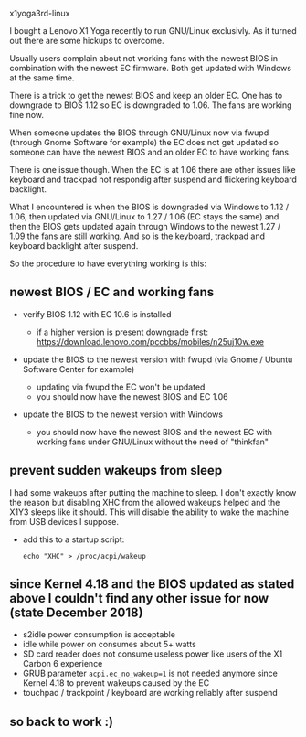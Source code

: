 x1yoga3rd-linux

I bought a Lenovo X1 Yoga recently to run GNU/Linux exclusivly. As it turned out there are some hickups to overcome.

Usually users complain about not working fans with the newest BIOS in combination with the newest EC firmware. Both get updated with Windows at the same time.

There is a trick to get the newest BIOS and keep an older EC. One has to downgrade to BIOS 1.12 so EC is downgraded to 1.06. The fans are working fine now.

When someone updates the BIOS through GNU/Linux now via fwupd (through Gnome Software for example) the EC does not get updated so someone can have the newest BIOS and an older EC to have working fans.

There is one issue though. When the EC is at 1.06 there are other issues like keyboard and trackpad not respondig after suspend and flickering keyboard backlight.

What I encountered is when the BIOS is downgraded via Windows to 1.12 / 1.06, then updated via GNU/Linux to 1.27 / 1.06 (EC stays the same) and then the BIOS gets updated again through Windows to the newest 1.27 / 1.09 the fans are still working. And so is the keyboard, trackpad and keyboard backlight after suspend.

So the procedure to have everything working is this:

## newest BIOS / EC and working fans
- verify BIOS 1.12 with EC 10.6 is installed
  - if a higher version is present downgrade first: https://download.lenovo.com/pccbbs/mobiles/n25uj10w.exe
  
- update the BIOS to the newest version with fwupd (via Gnome / Ubuntu Software Center for example)
  - updating via fwupd the EC won't be updated
  - you should now have the newest BIOS and EC 1.06

- update the BIOS to the newest version with Windows
  - you should now have the newest BIOS and the newest EC with working fans under GNU/Linux without the need of "thinkfan"
  
## prevent sudden wakeups from sleep
I had some wakeups after putting the machine to sleep. I don't exactly know the reason but disabling XHC from the allowed wakeups helped and the X1Y3 sleeps like it should. This will disable the ability to wake the machine from USB devices I suppose.

- add this to a startup script:
  
  ```echo "XHC" > /proc/acpi/wakeup```

## since Kernel 4.18 and the BIOS updated as stated above I couldn't find any other issue for now (state December 2018)
- s2idle power consumption is acceptable
- idle while power on consumes about 5+ watts
- SD card reader does not consume useless power like users of the X1 Carbon 6 experience
- GRUB parameter ```acpi.ec_no_wakeup=1``` is not needed anymore since Kernel 4.18 to prevent wakeups caused by the EC
- touchpad / trackpoint / keyboard are working reliably after suspend

## so back to work :)

